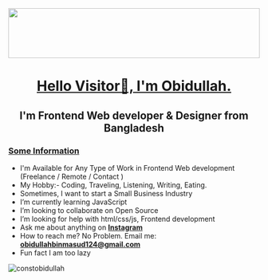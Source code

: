 
<img width="100%" height="100vh" src="https://scontent.fjsr8-1.fna.fbcdn.net/v/t39.30808-6/311458073_105018669080039_7045422326904536685_n.jpg?_nc_cat=105&ccb=1-7&_nc_sid=174925&_nc_ohc=4eFJFSAAHlAAX-e4T8x&_nc_ht=scontent.fjsr8-1.fna&oh=00_AfA4h2l-fhhMvNzE9eZ9Ngj28TwJZwUz-XNrLx-kWyzbew&oe=64D56BFA" alt="">

<br/>
<h1 align="center"><u>Hello Visitor🤞, I'm Obidullah. </u></h1>
<h2 align="center">I'm Frontend Web developer & Designer from Bangladesh</h2>
   
<h3 align="left"><u>Some Information</u></h3>

- I'm Available for Any Type of Work in Frontend Web development (Freelance / Remote / Contact ) 
- My Hobby:- Coding, Traveling, Listening, Writing, Eating.
- Sometimes, I want to start a Small Business Industry
- I’m currently learning JavaScript
- I’m looking to collaborate on Open Source
- I’m looking for help with html/css/js, Frontend development
- Ask me about anything on **<a href="https://www.instagram.com/constobidullah"> Instagram</a>**
- How to reach me? No Problem. Email me: **obidullahbinmasud124@gmail.com**
- Fun fact I am too lazy
<p align="left"> <img src="https://komarev.com/ghpvc/?username=constobidullah&label=Profile%20views&color=0e75b6&style=flat" alt="constobidullah" /> </p>
